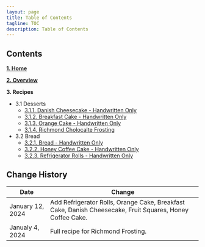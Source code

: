 ```yaml
---
layout: page
title: Table of Contents
tagline: TOC
description: Table of Contents
---
```


## Contents

**[1. Home](index.md)**

**[2. Overview](overview.md)**

**3. Recipes**

  * 3.1 Desserts
      * [3.1.1. Danish Cheesecake - Handwritten Only](./recipes/desserts/danishcheesecake.md)
      * [3.1.2. Breakfast Cake - Handwritten Only](./recipes/desserts/breakfastcake.md)
      * [3.1.3. Orange Cake - Handwritten Only](./recipes/desserts/orangecake.md)
      * [3.1.4. Richmond Cholocalte Frosting](./recipes/desserts/richmond.md)
  * 3.2 Bread
      * [3.2.1. Bread - Handwritten Only](./recipes/bread/bread.md)
      * [3.2.2. Honey Coffee Cake - Handwritten Only](./recipes/bread/honecoffeecake.md)
      * [3.2.3. Refrigerator Rolls - Handwritten Only](./recipes/bread/refrigrolls.md)

## Change History

Date | Change
---|---
January 12, 2024 | Add Refrigerator Rolls, Orange Cake, Breakfast Cake, Danish Cheesecake, Fruit Squares, Honey Coffee Cake.
Janualy 4, 2024 | Full recipe for Richmond Frosting.